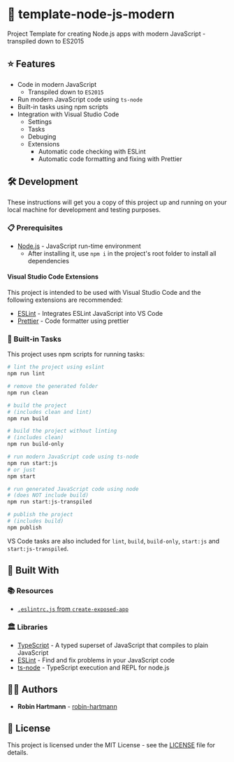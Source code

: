 # 📄 template-node-js-modern

Project Template for creating Node.js apps with modern JavaScript - transpiled down to ES2015

## ⭐ Features

- Code in modern JavaScript
  - Transpiled down to `ES2015`
- Run modern JavaScript code using `ts-node`
- Built-in tasks using npm scripts
- Integration with Visual Studio Code
  - Settings
  - Tasks
  - Debuging
  - Extensions
    - Automatic code checking with ESLint
    - Automatic code formatting and fixing with Prettier

## 🛠️ Development

These instructions will get you a copy of this project up and running on your local machine for development and testing purposes.

### 📋 Prerequisites

- [Node.js](https://nodejs.org) - JavaScript run-time environment
  - After installing it, use `npm i` in the project's root folder to install all dependencies

#### Visual Studio Code Extensions

This project is intended to be used with Visual Studio Code and the following extensions are recommended:

- [ESLint](https://marketplace.visualstudio.com/items?itemName=dbaeumer.vscode-eslint) - Integrates ESLint JavaScript into VS Code
- [Prettier](https://marketplace.visualstudio.com/items?itemName=esbenp.prettier-vscode) - Code formatter using prettier

### 🚀 Built-in Tasks

This project uses npm scripts for running tasks:

```bash
# lint the project using eslint
npm run lint

# remove the generated folder
npm run clean

# build the project
# (includes clean and lint)
npm run build

# build the project without linting
# (includes clean)
npm run build-only

# run modern JavaScript code using ts-node
npm run start:js
# or just
npm start

# run generated JavaScript code using node
# (does NOT include build)
npm run start:js-transpiled

# publish the project
# (includes build)
npm publish
```

VS Code tasks are also included for `lint`, `build`, `build-only`, `start:js` and `start:js-transpiled`.

## 🧰 Built With

### 📚 Resources

- [`.eslintrc.js` from `create-exposed-app`](https://github.com/iamturns/create-exposed-app/blob/master/.eslintrc.js)

### 🏛️ Libraries

- [TypeScript](https://www.typescriptlang.org/) - A typed superset of JavaScript that compiles to plain JavaScript
- [ESLint](https://eslint.org/) - Find and fix problems in your JavaScript code
- [ts-node](https://github.com/TypeStrong/ts-node) - TypeScript execution and REPL for node.js

## 👨‍💻 Authors

- **Robin Hartmann** - [robin-hartmann](https://github.com/robin-hartmann)

## 📃 License

This project is licensed under the MIT License - see the [LICENSE](LICENSE) file for details.
